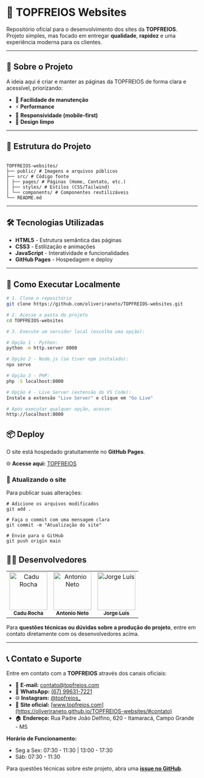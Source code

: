 # 🚀 TOPFREIOS Websites

Repositório oficial para o desenvolvimento dos sites da **TOPFREIOS**.  
Projeto simples, mas focado em entregar **qualidade**, **rapidez** e uma experiência moderna para os clientes.

---

## 📌 Sobre o Projeto

A ideia aqui é criar e manter as páginas da TOPFREIOS de forma clara e acessível, priorizando:

- 🔧 **Facilidade de manutenção**
- ⚡ **Performance**
- 📱 **Responsividade (mobile-first)**
- 🎨 **Design limpo**

---

## 📂 Estrutura do Projeto

```

TOPFREIOS-websites/
├── public/ # Imagens e arquivos públicos
├── src/ # Código fonte
│ ├── pages/ # Páginas (Home, Contato, etc.)
│ ├── styles/ # Estilos (CSS/Tailwind)
│ └── components/ # Componentes reutilizáveis
└── README.md

```


---

## 🛠️ Tecnologias Utilizadas

- **HTML5** - Estrutura semântica das páginas
- **CSS3** - Estilização e animações
- **JavaScript** - Interatividade e funcionalidades
- **GitHub Pages** - Hospedagem e deploy

---

## 🚀 Como Executar Localmente

```bash
# 1. Clone o repositório
git clone https://github.com/oliveriraneto/TOPFREIOS-websites.git

# 2. Acesse a pasta do projeto
cd TOPFREIOS-websites

# 3. Execute um servidor local (escolha uma opção):

# Opção 1 - Python:
python -m http.server 8000

# Opção 2 - Node.js (se tiver npm instalado):
npx serve

# Opção 3 - PHP:
php -S localhost:8000

# Opção 4 - Live Server (extensão do VS Code):
Instale a extensão "Live Server" e clique em "Go Live"

# Após executar qualquer opção, acesse:
http://localhost:8000
```

## 📦 Deploy

O site está hospedado gratuitamente no **GitHub Pages**.

🌐 **Acesse aqui:** [TOPFREIOS](https://oliveriraneto.github.io/TOPFREIOS-websites/)

### 🔄 Atualizando o site

Para publicar suas alterações:

```
# Adicione os arquivos modificados
git add .

# Faça o commit com uma mensagem clara
git commit -m "Atualização do site"

# Envie para o GitHub
git push origin main
```

## 👨‍💻 Desenvolvedores

<table align="center">
  <tr>
    <td align="center">
      <a href="https://github.com/carloseduardo-rocha">
        <img src="https://avatars.githubusercontent.com/u/154270394?v=4" width="100px;" alt="Cadu Rocha"/><br />
        <sub><b>Cadu Rocha</b></sub>
      </a>
    </td>
    <td align="center">
      <a href="https://github.com/oliveriraneto">
        <img src="https://github.com/oliveriraneto.png" width="100px;" alt="Antonio Neto"/><br />
        <sub><b>Antonio Neto</b></sub>
      </a>
    </td>
    <td align="center">
      <a href="https://github.com/JorgeLuiss82">
        <img src="https://github.com/JorgeLuiss82.png" width="100px;" alt="Jorge Luís"/><br />
        <sub><b>Jorge Luís</b></sub>
      </a>
    </td>
  </tr>
</table>

Para **questões técnicas ou dúvidas sobre a produção do projeto**, entre em contato diretamente com os desenvolvedores acima.

---

## 📞 Contato e Suporte

Entre em contato com a **TOPFREIOS** através dos canais oficiais:

- 📧 **E-mail:** [contato@topfreios.com](mailto:contato@topfreios.com)
- 📱 **WhatsApp:** [(67) 99631-7221](https://wa.me/5567996317221)
- 🌐 **Instagram:** [@topfreios_](https://www.instagram.com/topfreios_)
- 🔗 **Site oficial:** [www.topfreios.com](https://oliveriraneto.github.io/TOPFREIOS-websites/#contato)
- 🏠 **Endereço:** Rua Padre João Delfino, 620 - Itamaracá, Campo Grande - MS

**Horário de Funcionamento:**
- Seg a Sex: 07:30 - 11:30 | 13:00 - 17:30
- Sáb: 07:30 - 11:30

Para questões técnicas sobre este projeto, abra uma **[issue no GitHub](https://github.com/oliveriraneto/TOPFREIOS-websites/issues)**.
